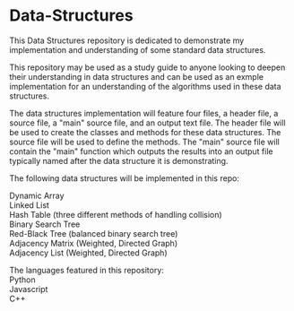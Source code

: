 # Data-Structures

This Data Structures repository is dedicated to demonstrate my implementation and understanding of some standard data structures. 

This repository may be used as a study guide to anyone looking to deepen their understanding in data structures and can be used as an exmple implementation for an understanding of the algorithms used in these data structures. 

The data structures implementation will feature four files, a header file, a source file, a "main" source file, and an output text file. The header file will be used to create the classes and methods for these data structures. The source file will be used to define the methods. The "main" source file will contain the "main" function which outputs the results into an output file typically named after the data structure it is demonstrating. 
  
The following data structures will be implemented in this repo:  

Dynamic Array  
Linked List  
Hash Table (three different methods of handling collision)  
Binary Search Tree  
Red-Black Tree (balanced binary search tree)  
Adjacency Matrix (Weighted, Directed Graph) <br>
Adjacency List (Weighted, Directed Graph)
  
The languages featured in this repository: <br>
Python  
Javascript  
C++  
